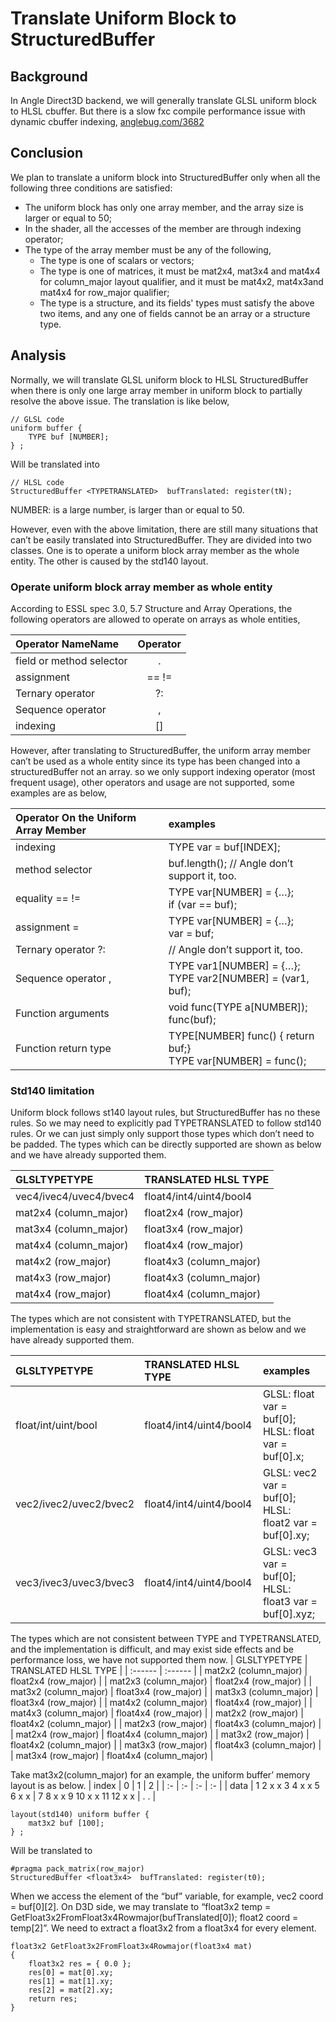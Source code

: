 # Translate Uniform Block to StructuredBuffer

## Background
In Angle Direct3D backend, we will generally translate GLSL uniform block to HLSL cbuffer. But there is a slow fxc compile performance issue with dynamic cbuffer indexing, [anglebug.com/3682](https://bugs.chromium.org/p/angleproject/issues/detail?id=3682)

## Conclusion
We plan to translate a uniform block into StructuredBuffer only when all the following three conditions are satisfied:
* The uniform block has only one array member, and the array size is larger or equal to 50;
* In the shader, all the accesses of the member are through indexing operator;
* The type of the array member must be any of the following,
  * The type is one of scalars or vectors;
  * The type is one of matrices, it must be mat2x4, mat3x4 and mat4x4 for column_major layout qualifier, and it must be mat4x2, mat4x3and mat4x4 for row_major qualifier;
  * The type is a structure, and its fields' types must satisfy the above two items, and any one of fields cannot be an array or a structure type.

## Analysis
Normally, we will translate GLSL uniform block to HLSL StructuredBuffer when there is only one large array member in uniform block to partially resolve the above issue. The translation is like below,
```
// GLSL code
uniform buffer {
	TYPE buf [NUMBER];
} ;
```
Will be translated into
```
// HLSL code
StructuredBuffer <TYPETRANSLATED>  bufTranslated: register(tN);
```

NUMBER: is a large number, is larger than or equal to 50.

However, even with the above limitation, there are still many situations that can’t be easily translated into StructuredBuffer. They are divided into two classes. One is to operate a uniform block array member as the whole entity. The other is caused by the std140 layout.

### Operate uniform block array member as whole entity
According to ESSL spec 3.0, 5.7 Structure and Array Operations,  the following operators are allowed to operate on arrays as whole entities,

|  Operator NameName         |    Operator    |
|  :----------------         |    :------:    |
|  field or method selector  |        .       |
|  assignment                |     ==  !=     |
|  Ternary operator          |       ?:       |
|  Sequence operator         |       ,        |
|  indexing                  |       []       |

However, after translating to StructuredBuffer, the uniform array member can’t be used as a whole entity since its type has been changed into a structuredBuffer not an array.
so we only support  indexing operator (most frequent usage), other operators and usage are not supported, some examples are as below,

|    Operator On the Uniform Array Member    |         examples          |
|              :----------------             |         :------           |
|    indexing                                |   TYPE var = buf[INDEX];  |
|    method selector                         |   buf.length();   // Angle don’t support it, too. |
|    equality == !=                          |   TYPE var[NUMBER] = {…}; <br> if (var == buf);   |
|    assignment =                            |   TYPE var[NUMBER] = {…}; <br> var = buf;         |
|    Ternary operator ?:                     |   // Angle don’t support it, too.                 |
|    Sequence operator ,                     |   TYPE var1[NUMBER] = {…}; <br> TYPE var2[NUMBER] = (var1, buf);      |
|    Function arguments                      |   void func(TYPE a[NUMBER]); <br> func(buf);                          |
|    Function return type                    |   TYPE[NUMBER] func() { return buf;}  <br> TYPE var[NUMBER] = func(); |

### Std140 limitation
Uniform block follows st140 layout rules, but StructuredBuffer has no these rules. So we may need to explicitly pad TYPETRANSLATED to follow std140 rules. Or we can just simply only support those types which don’t need to be padded.
The types which can be directly supported are shown as below and we have already supported them.

|         GLSLTYPETYPE       |     TRANSLATED HLSL TYPE      |
|         :------            |          :------              |
|   vec4/ivec4/uvec4/bvec4   |     float4/int4/uint4/bool4   |
|   mat2x4 (column_major)    |     float2x4 (row_major)      |
|   mat3x4 (column_major)    |     float3x4 (row_major)      |
|   mat4x4 (column_major)    |     float4x4 (row_major)      |
|   mat4x2 (row_major)       |     float4x3 (column_major)   |
|   mat4x3 (row_major)       |     float4x3 (column_major)   |
|   mat4x4 (row_major)       |     float4x4 (column_major)   |

The types which are not consistent with TYPETRANSLATED, but the implementation is easy and straightforward are shown as below and we have already supported them.

|         GLSLTYPETYPE       |     TRANSLATED HLSL TYPE      |     examples        |
|         :------            |          :------              |     :------         |
|   float/int/uint/bool      |     float4/int4/uint4/bool4   | GLSL: float var = buf[0]; <br> HLSL: float var = buf[0].x;  |
|   vec2/ivec2/uvec2/bvec2   |     float4/int4/uint4/bool4   | GLSL: vec2 var = buf[0]; <br> HLSL: float2 var = buf[0].xy; |
|   vec3/ivec3/uvec3/bvec3   |     float4/int4/uint4/bool4   | GLSL: vec3 var = buf[0]; <br> HLSL: float3 var = buf[0].xyz;|

The types which are not consistent between TYPE and TYPETRANSLATED, and the implementation is difficult, and may exist side effects and be performance loss, we have not supported them now.
|         GLSLTYPETYPE       |     TRANSLATED HLSL TYPE      |
|         :------            |          :------              |
|   mat2x2 (column_major)    |     float2x4 (row_major)      |
|   mat2x3 (column_major)    |     float2x4 (row_major)      |
|   mat3x2 (column_major)    |     float3x4 (row_major)      |
|   mat3x3 (column_major)    |     float3x4 (row_major)      |
|   mat4x2 (column_major)    |     float4x4 (row_major)      |
|   mat4x3 (column_major)    |     float4x4 (row_major)      |
|   mat2x2 (row_major)       |     float4x2 (column_major)   |
|   mat2x3 (row_major)       |     float4x3 (column_major)   |
|   mat2x4 (row_major)       |     float4x4 (column_major)   |
|   mat3x2 (row_major)       |     float4x2 (column_major)   |
|   mat3x3 (row_major)       |     float4x3 (column_major)   |
|   mat3x4 (row_major)       |     float4x4 (column_major)   |


Take mat3x2(column_major) for an example, the uniform buffer’ memory layout is as below.
| index | 0                       | 1                          | 2   |
| :-    | :-                      | :-                         | :-  |
| data  | 1 2 x x 3 4 x x 5 6 x x | 7 8 x x 9 10 x x 11 12 x x | . . |


```
layout(std140) uniform buffer {
	mat3x2 buf [100];
} ;
```
Will be translated to

```
#pragma pack_matrix(row_major)
StructuredBuffer <float3x4>  bufTranslated: register(t0);
```

When we access the element of the “buf” variable, for example, vec2 coord = buf[0][2]. On D3D side, we may translate to “float3x2 temp = GetFloat3x2FromFloat3x4Rowmajor(bufTranslated[0]); float2 coord = temp[2]”. We need to extract a float3x2 from a float3x4 for every element.

```
float3x2 GetFloat3x2FromFloat3x4Rowmajor(float3x4 mat)
{
    float3x2 res = { 0.0 };
    res[0] = mat[0].xy;
    res[1] = mat[1].xy;
    res[2] = mat[2].xy;
    return res;
}
```